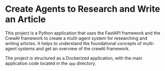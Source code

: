 # Create Agents to Research and Write an Article

This project is a Python application that uses the FastAPI framework and the CrewAI framework to create a multi-agent system for researching and writing articles. It helps to understand the foundational concepts of multi-agent systems and get an overview of the crewAI framework. 

The project is structured as a Dockerized application, with the main application code located in the `app` directory.


